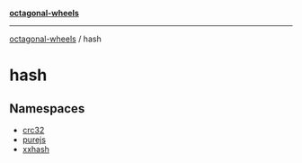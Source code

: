 [**octagonal-wheels**](../../../README.md)

***

[octagonal-wheels](../../../globals.md) / hash

# hash

## Namespaces

- [crc32](namespaces/crc32/README.md)
- [purejs](namespaces/purejs/README.md)
- [xxhash](namespaces/xxhash/README.md)
